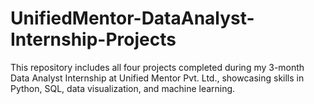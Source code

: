 # UnifiedMentor-DataAnalyst-Internship-Projects
This repository includes all four projects completed during my 3-month Data Analyst Internship at Unified Mentor Pvt. Ltd., showcasing skills in Python, SQL, data visualization, and machine learning.
